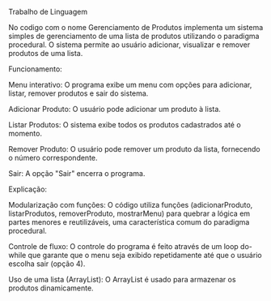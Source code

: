 Trabalho de Linguagem 


No codigo com o nome Gerenciamento de Produtos implementa um sistema simples de gerenciamento de uma lista de produtos utilizando o paradigma procedural. O sistema permite ao usuário adicionar, visualizar e remover produtos de uma lista.


Funcionamento:

Menu interativo: O programa exibe um menu com opções para adicionar, listar, remover produtos e sair do sistema.

Adicionar Produto: O usuário pode adicionar um produto à lista.

Listar Produtos: O sistema exibe todos os produtos cadastrados até o momento.

Remover Produto: O usuário pode remover um produto da lista, fornecendo o número correspondente.

Sair: A opção "Sair" encerra o programa.




Explicação:

Modularização com funções: O código utiliza funções (adicionarProduto, listarProdutos, removerProduto, mostrarMenu) para quebrar a lógica em partes menores e reutilizáveis, uma característica comum do paradigma procedural.


Controle de fluxo: O controle do programa é feito através de um loop do-while que garante que o menu seja exibido repetidamente até que o usuário escolha sair (opção 4).


Uso de uma lista (ArrayList): O ArrayList é usado para armazenar os produtos dinamicamente.
